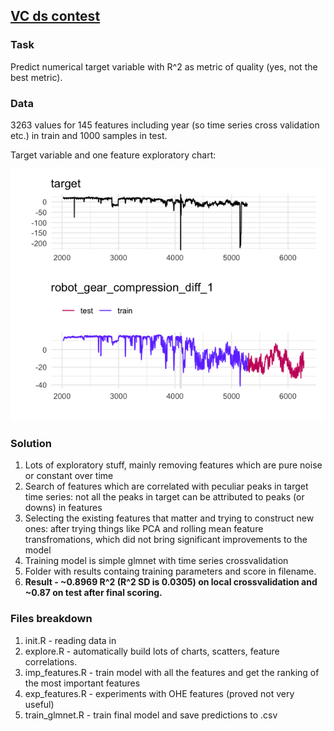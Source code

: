 ## [VC ds contest](https://vc.ru/data)

### Task
Predict numerical target variable with R^2 as metric of quality (yes, not the best metric).

### Data

3263 values for 145 features including year (so time series cross validation etc.) in train and 1000 samples in test. 

Target variable and one feature exploratory chart:

![](img/example.png)

### Solution

1. Lots of exploratory stuff, mainly removing features which are pure noise or constant over time
2. Search of features which are correlated with peculiar peaks in target time series: not all the peaks in target can be attributed to peaks (or downs) in features
3. Selecting the existing features that matter and trying to construct new ones: after trying things like PCA and rolling mean feature transfromations, which did not bring significant improvements to the model
4. Training model is simple glmnet with time series crossvalidation
5. Folder with results containg training parameters and score in filename.
6. __Result - ~0.8969 R^2 (R^2 SD is 0.0305) on local crossvalidation and ~0.87 on test after final scoring.__

### Files breakdown

1. init.R - reading data in
2. explore.R - automatically build lots of charts, scatters, feature correlations.
3. imp_features.R - train model with all the features and get the ranking of the most important features
4. exp_features.R - experiments with OHE features (proved not very useful)
5. train_glmnet.R - train final model and save predictions to .csv